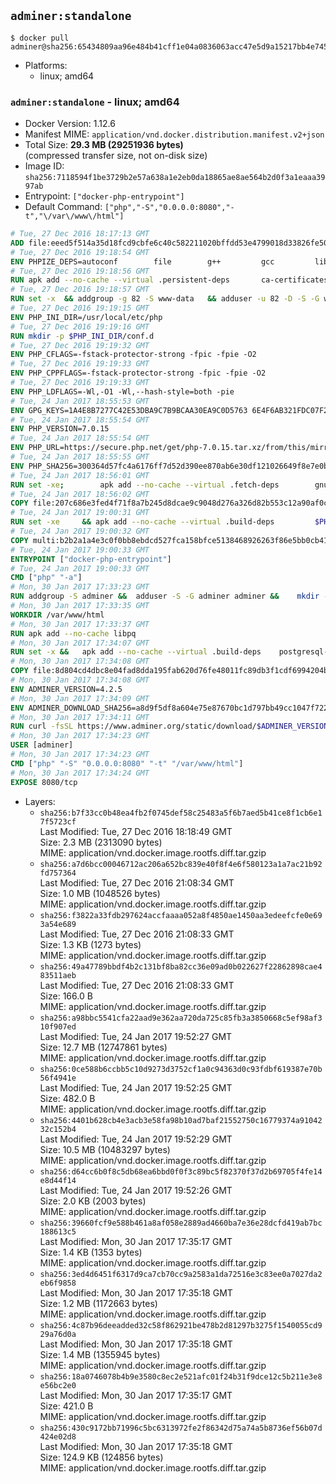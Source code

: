 ## `adminer:standalone`

```console
$ docker pull adminer@sha256:65434809aa96e484b41cff1e04a0836063acc47e5d9a15217bb4e745d186b39b
```

-	Platforms:
	-	linux; amd64

### `adminer:standalone` - linux; amd64

-	Docker Version: 1.12.6
-	Manifest MIME: `application/vnd.docker.distribution.manifest.v2+json`
-	Total Size: **29.3 MB (29251936 bytes)**  
	(compressed transfer size, not on-disk size)
-	Image ID: `sha256:7118594f1be3729b2e57a638a1e2eb0da18865ae8ae564b2d0f3a1eaaa3997ab`
-	Entrypoint: `["docker-php-entrypoint"]`
-	Default Command: `["php","-S","0.0.0.0:8080","-t","\/var\/www\/html"]`

```dockerfile
# Tue, 27 Dec 2016 18:17:13 GMT
ADD file:eeed5f514a35d18fcd9cbfe6c40c582211020bffdd53e4799018d33826fe5067 in / 
# Tue, 27 Dec 2016 19:18:54 GMT
ENV PHPIZE_DEPS=autoconf 		file 		g++ 		gcc 		libc-dev 		make 		pkgconf 		re2c
# Tue, 27 Dec 2016 19:18:56 GMT
RUN apk add --no-cache --virtual .persistent-deps 		ca-certificates 		curl 		tar 		xz
# Tue, 27 Dec 2016 19:18:57 GMT
RUN set -x 	&& addgroup -g 82 -S www-data 	&& adduser -u 82 -D -S -G www-data www-data
# Tue, 27 Dec 2016 19:19:15 GMT
ENV PHP_INI_DIR=/usr/local/etc/php
# Tue, 27 Dec 2016 19:19:16 GMT
RUN mkdir -p $PHP_INI_DIR/conf.d
# Tue, 27 Dec 2016 19:19:32 GMT
ENV PHP_CFLAGS=-fstack-protector-strong -fpic -fpie -O2
# Tue, 27 Dec 2016 19:19:33 GMT
ENV PHP_CPPFLAGS=-fstack-protector-strong -fpic -fpie -O2
# Tue, 27 Dec 2016 19:19:33 GMT
ENV PHP_LDFLAGS=-Wl,-O1 -Wl,--hash-style=both -pie
# Tue, 24 Jan 2017 18:55:53 GMT
ENV GPG_KEYS=1A4E8B7277C42E53DBA9C7B9BCAA30EA9C0D5763 6E4F6AB321FDC07F2C332E3AC2BF0BC433CFC8B3
# Tue, 24 Jan 2017 18:55:54 GMT
ENV PHP_VERSION=7.0.15
# Tue, 24 Jan 2017 18:55:54 GMT
ENV PHP_URL=https://secure.php.net/get/php-7.0.15.tar.xz/from/this/mirror PHP_ASC_URL=https://secure.php.net/get/php-7.0.15.tar.xz.asc/from/this/mirror
# Tue, 24 Jan 2017 18:55:55 GMT
ENV PHP_SHA256=300364d57fc4a6176ff7d52d390ee870ab6e30df121026649f8e7e0b9657fe93 PHP_MD5=dca23412f3e3b3987e582091b751925d
# Tue, 24 Jan 2017 18:56:01 GMT
RUN set -xe; 		apk add --no-cache --virtual .fetch-deps 		gnupg 		openssl 	; 		mkdir -p /usr/src; 	cd /usr/src; 		wget -O php.tar.xz "$PHP_URL"; 		if [ -n "$PHP_SHA256" ]; then 		echo "$PHP_SHA256 *php.tar.xz" | sha256sum -c -; 	fi; 	if [ -n "$PHP_MD5" ]; then 		echo "$PHP_MD5 *php.tar.xz" | md5sum -c -; 	fi; 		if [ -n "$PHP_ASC_URL" ]; then 		wget -O php.tar.xz.asc "$PHP_ASC_URL"; 		export GNUPGHOME="$(mktemp -d)"; 		for key in $GPG_KEYS; do 			gpg --keyserver ha.pool.sks-keyservers.net --recv-keys "$key"; 		done; 		gpg --batch --verify php.tar.xz.asc php.tar.xz; 		rm -r "$GNUPGHOME"; 	fi; 		apk del .fetch-deps
# Tue, 24 Jan 2017 18:56:02 GMT
COPY file:207c686e3fed4f71f8a7b245d8dcae9c9048d276a326d82b553c12a90af0c0ca in /usr/local/bin/ 
# Tue, 24 Jan 2017 19:00:31 GMT
RUN set -xe 	&& apk add --no-cache --virtual .build-deps 		$PHPIZE_DEPS 		curl-dev 		libedit-dev 		libxml2-dev 		openssl-dev 		sqlite-dev 		&& export CFLAGS="$PHP_CFLAGS" 		CPPFLAGS="$PHP_CPPFLAGS" 		LDFLAGS="$PHP_LDFLAGS" 	&& docker-php-source extract 	&& cd /usr/src/php 	&& ./configure 		--with-config-file-path="$PHP_INI_DIR" 		--with-config-file-scan-dir="$PHP_INI_DIR/conf.d" 				--disable-cgi 				--enable-ftp 		--enable-mbstring 		--enable-mysqlnd 				--with-curl 		--with-libedit 		--with-openssl 		--with-zlib 				$PHP_EXTRA_CONFIGURE_ARGS 	&& make -j "$(getconf _NPROCESSORS_ONLN)" 	&& make install 	&& { find /usr/local/bin /usr/local/sbin -type f -perm +0111 -exec strip --strip-all '{}' + || true; } 	&& make clean 	&& docker-php-source delete 		&& runDeps="$( 		scanelf --needed --nobanner --recursive /usr/local 			| awk '{ gsub(/,/, "\nso:", $2); print "so:" $2 }' 			| sort -u 			| xargs -r apk info --installed 			| sort -u 	)" 	&& apk add --no-cache --virtual .php-rundeps $runDeps 		&& apk del .build-deps
# Tue, 24 Jan 2017 19:00:32 GMT
COPY multi:b2b2a1a4e3c0f0bb8ebdcd527fca158bfce5138468926263f86e5bb0cb41970f in /usr/local/bin/ 
# Tue, 24 Jan 2017 19:00:33 GMT
ENTRYPOINT ["docker-php-entrypoint"]
# Tue, 24 Jan 2017 19:00:33 GMT
CMD ["php" "-a"]
# Mon, 30 Jan 2017 17:33:23 GMT
RUN addgroup -S adminer &&	adduser -S -G adminer adminer &&	mkdir -p /var/www/html
# Mon, 30 Jan 2017 17:33:35 GMT
WORKDIR /var/www/html
# Mon, 30 Jan 2017 17:33:37 GMT
RUN apk add --no-cache libpq
# Mon, 30 Jan 2017 17:34:07 GMT
RUN set -x &&	apk add --no-cache --virtual .build-deps 	postgresql-dev 	sqlite-dev &&	docker-php-ext-install pdo_mysql pdo_pgsql pdo_sqlite &&	apk del .build-deps
# Mon, 30 Jan 2017 17:34:08 GMT
COPY file:8d804cd4dbc8e04fad8dda195fab620d76fe48011fc89db3f1cdf6994204b0f7 in . 
# Mon, 30 Jan 2017 17:34:08 GMT
ENV ADMINER_VERSION=4.2.5
# Mon, 30 Jan 2017 17:34:09 GMT
ENV ADMINER_DOWNLOAD_SHA256=a8d9f5df8a604e75e87670bc1d797bb49cc1047f722a8630bda514fdc407f84f
# Mon, 30 Jan 2017 17:34:11 GMT
RUN curl -fsSL https://www.adminer.org/static/download/$ADMINER_VERSION/adminer-$ADMINER_VERSION-en.php -o adminer.php &&	echo "$ADMINER_DOWNLOAD_SHA256  adminer.php" |sha256sum -c -
# Mon, 30 Jan 2017 17:34:23 GMT
USER [adminer]
# Mon, 30 Jan 2017 17:34:23 GMT
CMD ["php" "-S" "0.0.0.0:8080" "-t" "/var/www/html"]
# Mon, 30 Jan 2017 17:34:24 GMT
EXPOSE 8080/tcp
```

-	Layers:
	-	`sha256:b7f33cc0b48ea4fb2f0745def58c25483a5f6b7aed5b41ce8f1cb6e17f5723cf`  
		Last Modified: Tue, 27 Dec 2016 18:18:49 GMT  
		Size: 2.3 MB (2313090 bytes)  
		MIME: application/vnd.docker.image.rootfs.diff.tar.gzip
	-	`sha256:a7d6bcc00046712ac206a652bc839e40f8f4e6f580123a1a7ac21b92fd757364`  
		Last Modified: Tue, 27 Dec 2016 21:08:34 GMT  
		Size: 1.0 MB (1048526 bytes)  
		MIME: application/vnd.docker.image.rootfs.diff.tar.gzip
	-	`sha256:f3822a33fdb297624accfaaaa052a8f4850ae1450aa3edeefcfe0e693a54e689`  
		Last Modified: Tue, 27 Dec 2016 21:08:33 GMT  
		Size: 1.3 KB (1273 bytes)  
		MIME: application/vnd.docker.image.rootfs.diff.tar.gzip
	-	`sha256:49a47789bbdf4b2c131bf8ba82cc36e09ad0b022627f22862898cae483511aeb`  
		Last Modified: Tue, 27 Dec 2016 21:08:33 GMT  
		Size: 166.0 B  
		MIME: application/vnd.docker.image.rootfs.diff.tar.gzip
	-	`sha256:a98bbc5541cfa22aad9e362aa720da725c85fb3a3850668c5ef98af310f907ed`  
		Last Modified: Tue, 24 Jan 2017 19:52:27 GMT  
		Size: 12.7 MB (12747861 bytes)  
		MIME: application/vnd.docker.image.rootfs.diff.tar.gzip
	-	`sha256:0ce588b6ccbb5c10d9273d3752cf1a0c94363d0c93fdbf619387e70b56f4941e`  
		Last Modified: Tue, 24 Jan 2017 19:52:25 GMT  
		Size: 482.0 B  
		MIME: application/vnd.docker.image.rootfs.diff.tar.gzip
	-	`sha256:4401b628cb4e3acb3e58fa98b10ad7baf21552750c16779374a9104232c152b4`  
		Last Modified: Tue, 24 Jan 2017 19:52:29 GMT  
		Size: 10.5 MB (10483297 bytes)  
		MIME: application/vnd.docker.image.rootfs.diff.tar.gzip
	-	`sha256:d64cc6b0f8c5db68ea6bbd0f0f3c89bc5f82370f37d2b69705f4fe14e8d44f14`  
		Last Modified: Tue, 24 Jan 2017 19:52:26 GMT  
		Size: 2.0 KB (2003 bytes)  
		MIME: application/vnd.docker.image.rootfs.diff.tar.gzip
	-	`sha256:39660fcf9e588b461a8af058e2889ad4660ba7e36e28dcfd419ab7bc188613c5`  
		Last Modified: Mon, 30 Jan 2017 17:35:17 GMT  
		Size: 1.4 KB (1353 bytes)  
		MIME: application/vnd.docker.image.rootfs.diff.tar.gzip
	-	`sha256:3ed4d6451f6317d9ca7cb70cc9a2583a1da72516e3c83ee0a7027da2eb6f9858`  
		Last Modified: Mon, 30 Jan 2017 17:35:18 GMT  
		Size: 1.2 MB (1172663 bytes)  
		MIME: application/vnd.docker.image.rootfs.diff.tar.gzip
	-	`sha256:4c87b96deeadded32c58f862921be478b2d81297b3275f1540055cd929a76d0a`  
		Last Modified: Mon, 30 Jan 2017 17:35:18 GMT  
		Size: 1.4 MB (1355945 bytes)  
		MIME: application/vnd.docker.image.rootfs.diff.tar.gzip
	-	`sha256:18a0746078b4b9e3580c8ec2e521afc01f24b31f9dce12c5b211e3e8e56bc2e0`  
		Last Modified: Mon, 30 Jan 2017 17:35:17 GMT  
		Size: 421.0 B  
		MIME: application/vnd.docker.image.rootfs.diff.tar.gzip
	-	`sha256:430c9172bb71996c5bc6313972fe2f86342d75a74a5b8736ef56b07d424e02d8`  
		Last Modified: Mon, 30 Jan 2017 17:35:18 GMT  
		Size: 124.9 KB (124856 bytes)  
		MIME: application/vnd.docker.image.rootfs.diff.tar.gzip
